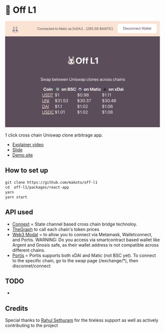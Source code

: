 # 🐰 Off L1

![](./hero.png)

1 click cross chain Uniswap clone arbitrage app.

- [Explainer video](https://www.youtube.com/watch?v=LELEh4aOzM4&)
- [Slide](https://speakerdeck.com/makoto_inoue/off-l1)
- [Demo site](http://offl1.surge.sh)

## How to set up

```
git clone https://github.com/makoto/off-l1
cd  off-l1/packages/react-app
yarn
yarn start
```

## API used

- [Connext](https://connext.network/) = State channel based cross chain bridge technoloy.
- [TheGraph](https://thegraph.com/) to call each chain's token prices
- [Web3 Modal]() = to allow you to connect via Metamask, Walletconnect, and Portis. WARNING: Do you access via smartcontract based wallet like Argent and Gnosis safe, as their wallet address is not compatible across different chains.
- [Portis](https://portis.io/) = Portis supports both xDAI and Matic (not BSC yet). To connect to the specific chain, go to the swap page (/exchange/*), then disconnet/connect

## TODO

- 

## Credits

Special thanks to [Rahul Sethuram](https://twitter.com/rhlsthrm) for the tireless support as well as actively contributing to the project